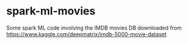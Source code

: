 # spark-ml-movies
Some spark ML code involving the IMDB movies DB downloaded from https://www.kaggle.com/deepmatrix/imdb-5000-movie-dataset
